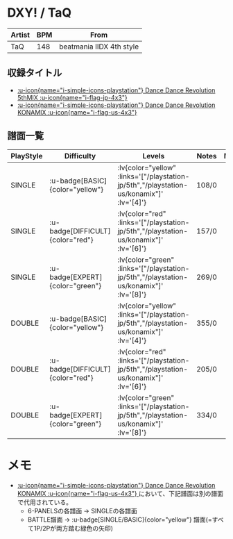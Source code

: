 # DXY! / TaQ

|Artist|BPM|From|
|------|---|----|
|TaQ|148|beatmania IIDX 4th style|

## 収録タイトル

- [ :u-icon{name="i-simple-icons-playstation"} Dance Dance Revolution 5thMIX :u-icon{name="i-flag-jp-4x3"} ](/playstation-jp/5th)
- [ :u-icon{name="i-simple-icons-playstation"} Dance Dance Revolution KONAMIX :u-icon{name="i-flag-us-4x3"} ](/playstation-us/konamix)

## 譜面一覧

|PlayStyle|Difficulty|Levels|Notes|Movie|
|---------|----------|------|-----|-----|
|SINGLE| :u-badge[BASIC]{color="yellow"} | :lv{color="yellow" :links='["/playstation-jp/5th","/playstation-us/konamix"]' :lv='[4]'} |108/0||
|SINGLE| :u-badge[DIFFICULT]{color="red"} | :lv{color="red" :links='["/playstation-jp/5th","/playstation-us/konamix"]' :lv='[6]'} |157/0||
|SINGLE| :u-badge[EXPERT]{color="green"} | :lv{color="green" :links='["/playstation-jp/5th","/playstation-us/konamix"]' :lv='[8]'} |269/0||
|DOUBLE| :u-badge[BASIC]{color="yellow"} | :lv{color="yellow" :links='["/playstation-jp/5th","/playstation-us/konamix"]' :lv='[4]'} |355/0||
|DOUBLE| :u-badge[DIFFICULT]{color="red"} | :lv{color="red" :links='["/playstation-jp/5th","/playstation-us/konamix"]' :lv='[6]'} |205/0||
|DOUBLE| :u-badge[EXPERT]{color="green"} | :lv{color="green" :links='["/playstation-jp/5th","/playstation-us/konamix"]' :lv='[8]'} |334/0||

# メモ

- [ :u-icon{name="i-simple-icons-playstation"} Dance Dance Revolution KONAMIX :u-icon{name="i-flag-us-4x3"} ](/playstation-us/konamix)において、下記譜面は別の譜面で代用されている。
  - 6-PANELSの各譜面 → SINGLEの各譜面
  - BATTLE譜面 → :u-badge[SINGLE/BASIC]{color="yellow"} 譜面(=すべて1P/2Pが両方踏む緑色の矢印)
